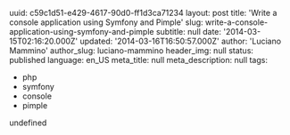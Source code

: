 uuid:             c59c1d51-e429-4617-90d0-ff1d3ca71234
layout:           post
title:            'Write a console application using Symfony and Pimple'
slug:             write-a-console-application-using-symfony-and-pimple
subtitle:         null
date:             '2014-03-15T02:16:20.000Z'
updated:          '2014-03-16T16:50:57.000Z'
author:           'Luciano Mammino'
author_slug:      luciano-mammino
header_img:       null
status:           published
language:         en_US
meta_title:       null
meta_description: null
tags:
  - php
  - symfony
  - console
  - pimple

undefined